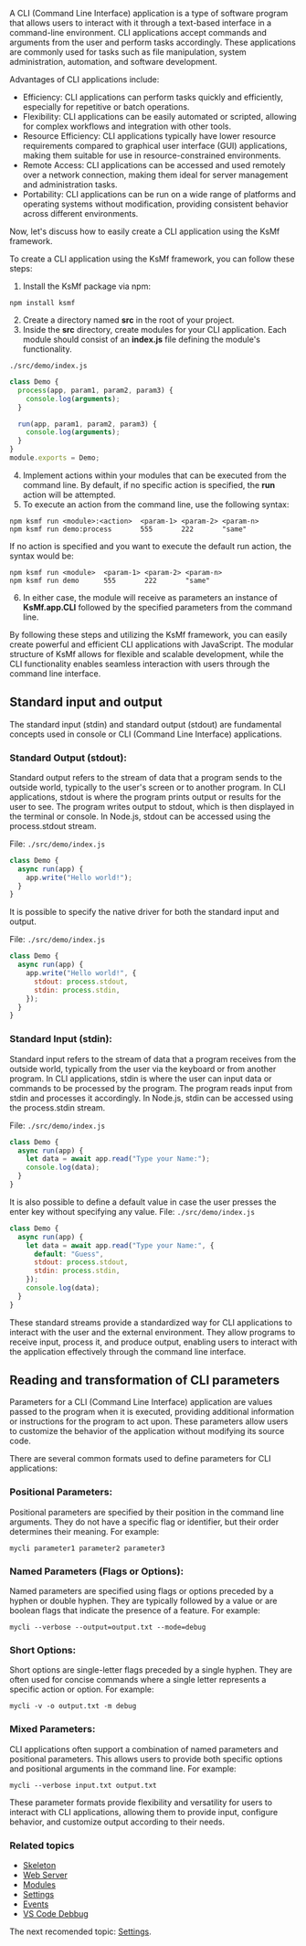 A CLI (Command Line Interface) application is a type of software program that allows users to interact with it through a text-based interface in a command-line environment. CLI applications accept commands and arguments from the user and perform tasks accordingly. These applications are commonly used for tasks such as file manipulation, system administration, automation, and software development.

Advantages of CLI applications include:

- Efficiency: CLI applications can perform tasks quickly and efficiently, especially for repetitive or batch operations.
- Flexibility: CLI applications can be easily automated or scripted, allowing for complex workflows and integration with other tools.
- Resource Efficiency: CLI applications typically have lower resource requirements compared to graphical user interface (GUI) applications, making them suitable for use in resource-constrained environments.
- Remote Access: CLI applications can be accessed and used remotely over a network connection, making them ideal for server management and administration tasks.
- Portability: CLI applications can be run on a wide range of platforms and operating systems without modification, providing consistent behavior across different environments.

Now, let's discuss how to easily create a CLI application using the KsMf framework.

To create a CLI application using the KsMf framework, you can follow these steps:

1. Install the KsMf package via npm:

```
npm install ksmf
```

2. Create a directory named **src** in the root of your project.
3. Inside the **src** directory, create modules for your CLI application. Each module should consist of an **index.js** file defining the module's functionality.

```
./src/demo/index.js
```

```js
class Demo {
  process(app, param1, param2, param3) {
    console.log(arguments);
  }

  run(app, param1, param2, param3) {
    console.log(arguments);
  }
}
module.exports = Demo;
```

4. Implement actions within your modules that can be executed from the command line. By default, if no specific action is specified, the **run** action will be attempted.
5. To execute an action from the command line, use the following syntax:

```
npm ksmf run <module>:<action>  <param-1> <param-2> <param-n>
npm ksmf run demo:process       555       222       "same"
```

If no action is specified and you want to execute the default run action, the syntax would be:

```
npm ksmf run <module>  <param-1> <param-2> <param-n>
npm ksmf run demo      555       222       "same"
```

6. In either case, the module will receive as parameters an instance of **KsMf.app.CLI** followed by the specified parameters from the command line.

By following these steps and utilizing the KsMf framework, you can easily create powerful and efficient CLI applications with JavaScript. The modular structure of KsMf allows for flexible and scalable development, while the CLI functionality enables seamless interaction with users through the command line interface.

## Standard input and output

The standard input (stdin) and standard output (stdout) are fundamental concepts used in console or CLI (Command Line Interface) applications.

### Standard Output (stdout):

Standard output refers to the stream of data that a program sends to the outside world, typically to the user's screen or to another program. In CLI applications, stdout is where the program prints output or results for the user to see. The program writes output to stdout, which is then displayed in the terminal or console. In Node.js, stdout can be accessed using the process.stdout stream.

File: `./src/demo/index.js`

```js
class Demo {
  async run(app) {
    app.write("Hello world!");
  }
}
```

It is possible to specify the native driver for both the standard input and output.

File: `./src/demo/index.js`

```js
class Demo {
  async run(app) {
    app.write("Hello world!", {
      stdout: process.stdout,
      stdin: process.stdin,
    });
  }
}
```

### Standard Input (stdin):

Standard input refers to the stream of data that a program receives from the outside world, typically from the user via the keyboard or from another program. In CLI applications, stdin is where the user can input data or commands to be processed by the program. The program reads input from stdin and processes it accordingly. In Node.js, stdin can be accessed using the process.stdin stream.

File: `./src/demo/index.js`

```js
class Demo {
  async run(app) {
    let data = await app.read("Type your Name:");
    console.log(data);
  }
}
```

It is also possible to define a default value in case the user presses the enter key without specifying any value.
File: `./src/demo/index.js`

```js
class Demo {
  async run(app) {
    let data = await app.read("Type your Name:", {
      default: "Guess",
      stdout: process.stdout,
      stdin: process.stdin,
    });
    console.log(data);
  }
}
```

These standard streams provide a standardized way for CLI applications to interact with the user and the external environment. They allow programs to receive input, process it, and produce output, enabling users to interact with the application effectively through the command line interface.

## Reading and transformation of CLI parameters
Parameters for a CLI (Command Line Interface) application are values passed to the program when it is executed, providing additional information or instructions for the program to act upon. These parameters allow users to customize the behavior of the application without modifying its source code.

There are several common formats used to define parameters for CLI applications:


### Positional Parameters:
Positional parameters are specified by their position in the command line arguments. They do not have a specific flag or identifier, but their order determines their meaning. For example:

```
mycli parameter1 parameter2 parameter3
```

### Named Parameters (Flags or Options):
Named parameters are specified using flags or options preceded by a hyphen or double hyphen. They are typically followed by a value or are boolean flags that indicate the presence of a feature. For example:

```
mycli --verbose --output=output.txt --mode=debug
```

### Short Options:
Short options are single-letter flags preceded by a single hyphen. They are often used for concise commands where a single letter represents a specific action or option. For example:

```
mycli -v -o output.txt -m debug
```

### Mixed Parameters:
CLI applications often support a combination of named parameters and positional parameters. This allows users to provide both specific options and positional arguments in the command line. For example:

```
mycli --verbose input.txt output.txt
```

These parameter formats provide flexibility and versatility for users to interact with CLI applications, allowing them to provide input, configure behavior, and customize output according to their needs.


### Related topics

- [Skeleton](./common.project_skeleton.md)
- [Web Server](./advanced.app_web.md)
- [Modules](./common.modules.md)
- [Settings](./advanced.setting.md)
- [Events](./advanced.events.md)
- [VS Code Debbug](./advanced.ide.md)

The next recomended topic: [Settings](./advanced.setting.md).
